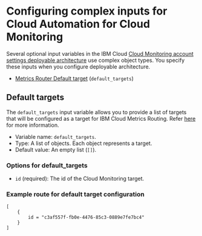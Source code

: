# Configuring complex inputs for Cloud Automation for Cloud Monitoring

Several optional input variables in the IBM Cloud [Cloud Monitoring account settings deployable architecture](https://cloud.ibm.com/catalog#deployable_architecture) use complex object types. You specify these inputs when you configure deployable architecture.

* [Metrics Router Default target](#default_targets) (`default_targets`)

## Default targets <a name="default_targets"></a>

The `default_targets` input variable allows you to provide a list of targets that will be configured as a target for IBM Cloud Metrics Routing. Refer [here](https://cloud.ibm.com/docs/metrics-router?topic=metrics-router-settings-about&interface=ui) for more information.

* Variable name: `default_targets`.
* Type: A list of objects. Each object represents a target.
* Default value: An empty list (`[]`).

### Options for default_targets

* `id` (required):  The id of the Cloud Monitoring target.

### Example route for default target configuration

```hcl
[
    {
        id = "c3af557f-fb0e-4476-85c3-0889e7fe7bc4"
    }
]
```
